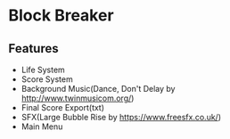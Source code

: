 # Block Breaker

## Features

* Life System
* Score System
* Background Music(Dance, Don't Delay by http://www.twinmusicom.org/)
* Final Score Export(txt)
* SFX(Large Bubble Rise by https://www.freesfx.co.uk/)
* Main Menu